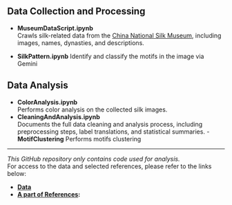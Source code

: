## Data Collection and Processing

- **MuseumDataScript.ipynb**  
  Crawls silk-related data from the [China National Silk Museum](https://www.chinasilkmuseum.com/), including images, names, dynasties, and descriptions.

- **SilkPattern.ipynb**
  Identify and classify the motifs in the image via Gemini

## Data Analysis

- **ColorAnalysis.ipynb**  
  Performs color analysis on the collected silk images.
- **CleaningAndAnalysis.ipynb**  
Documents the full data cleaning and analysis process, including preprocessing steps, label translations, and statistical summaries.
-**MotifClustering**
  Performs motifs clustering

---

*This GitHub repository only contains code used for analysis.*  
For access to the data and selected references, please refer to the links below:

- **[Data](https://drive.google.com/drive/folders/1Ow_FhAVs8g5P1R_FDde0In-Hec0yVy0g?usp=sharing)**
- **[A part of References](https://drive.google.com/drive/folders/1JAbC3NXzMfOe5B1SJRxzu054cGD141w2?usp=sharing):**

